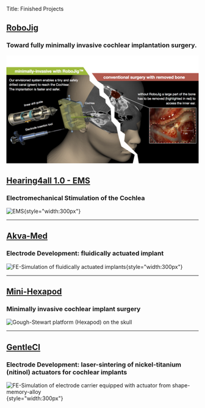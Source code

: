 Title: Finished Projects



## [RoboJig](zz_finished/10_robojig.md)

### Toward fully minimally invasive cochlear implantation surgery.

![RoboJig concept overview](zz_finished/10_robojig/robojig_overview.png)



## [Hearing4all 1.0 - EMS ](zz_finished/ems.md)

### Electromechanical Stimulation of the Cochlea

![EMS](zz_finished/ems/ems.png){style="width:300px"}



---
## [Akva-Med](zz_finished/akvamed.md)

### Electrode Development: fluidically actuated implant

![FE-Simulation of fluidically actuated implants](zz_finished/akvamed/akvamed3.png){style="width:300px"}



---
## [Mini-Hexapod](zz_finished/hexapod2.md)

### Minimally invasive cochlear implant surgery

![Gough-Stewart platform (Hexapod) on the skull](zz_finished/hexapod2/hexapod_v02.png)



---
## [GentleCI](zz_finished/gentleci.md)

### Electrode Development: laser-sintering of nickel-titanium (nitinol) actuators for cochlear implants

![FE-Simulation of electrode carrier equipped with actuator from shape-memory-alloy](zz_finished/gentleci/gentleci1.png){style="width:300px"}


